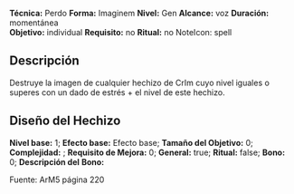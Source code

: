 
**Técnica:** Perdo
**Forma:** Imaginem
**Nivel:** Gen
**Alcance:** voz 
**Duración:** momentánea  
**Objetivo:** individual
**Requisito:** no
**Ritual:** no
NoteIcon: spell




## Descripción 
<p>Destruye la imagen de cualquier hechizo de CrIm cuyo nivel iguales o superes con un dado de estrés + el nivel de este hechizo.</p>

## Diseño del Hechizo 

**Nivel base:** 1; **Efecto base:** Efecto base;  **Tamaño del **Objetivo:**** 0; **Complejidad:** ; **Requisito de Mejora:** 0; **General:** true; **Ritual:** false; **Bono:** 0; **Descripción del** **Bono:** 

Fuente: ArM5 página 220